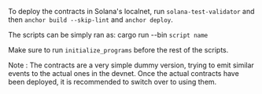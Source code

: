 To deploy the contracts in Solana's localnet, run `solana-test-validator` and then
`anchor build --skip-lint` and `anchor deploy`.

The scripts can be simply ran as: cargo run --bin `script name`

Make sure to run `initialize_programs` before the rest of the scripts.

Note : The contracts are a very simple dummy version, trying to emit similar events to the actual ones in the devnet. Once the actual contracts have been deployed, it is recommended to switch over to using them. 